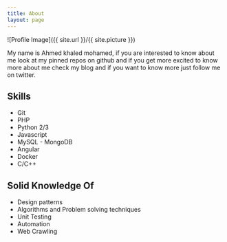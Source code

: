 ```yaml
---
title: About
layout: page
---
```

![Profile Image]({{ site.url }}/{{ site.picture }})

<p>My name is Ahmed khaled mohamed, if you are interested to know about me look at my pinned repos on github and if you get more excited to know more 
about me check my blog and if you want to know more just follow me on twitter.</p>


<h2>Skills</h2>

<ul class="skill-list">
	<li>Git</li>
	<li>PHP</li>
	<li>Python 2/3</li>
	<li>Javascript</li>
	<li>MySQL - MongoDB</li>
	<li>Angular</li>
	<li>Docker</li>
	<li>C/C++</li>
</ul>

<h2>Solid Knowledge Of</h2>
<ul>
	<li>Design patterns</li>
	<li>Algorithms and Problem solving techniques</li>
	<li>Unit Testing</li>
	<li>Automation</li>
	<li>Web Crawling</li>
</ul>